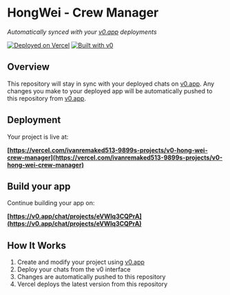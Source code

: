 # HongWei - Crew Manager

*Automatically synced with your [v0.app](https://v0.app) deployments*

[![Deployed on Vercel](https://img.shields.io/badge/Deployed%20on-Vercel-black?style=for-the-badge&logo=vercel)](https://vercel.com/ivanremaked513-9899s-projects/v0-hong-wei-crew-manager)
[![Built with v0](https://img.shields.io/badge/Built%20with-v0.app-black?style=for-the-badge)](https://v0.app/chat/projects/eVWIq3CQPrA)

## Overview

This repository will stay in sync with your deployed chats on [v0.app](https://v0.app).
Any changes you make to your deployed app will be automatically pushed to this repository from [v0.app](https://v0.app).

## Deployment

Your project is live at:

**[https://vercel.com/ivanremaked513-9899s-projects/v0-hong-wei-crew-manager](https://vercel.com/ivanremaked513-9899s-projects/v0-hong-wei-crew-manager)**

## Build your app

Continue building your app on:

**[https://v0.app/chat/projects/eVWIq3CQPrA](https://v0.app/chat/projects/eVWIq3CQPrA)**

## How It Works

1. Create and modify your project using [v0.app](https://v0.app)
2. Deploy your chats from the v0 interface
3. Changes are automatically pushed to this repository
4. Vercel deploys the latest version from this repository
